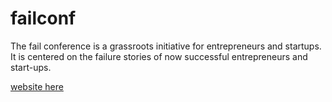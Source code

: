 # failconf
The fail conference is a grassroots initiative for entrepreneurs and startups. It is centered on the failure stories of now successful entrepreneurs and start-ups.

[website here](https://failconf.org)
